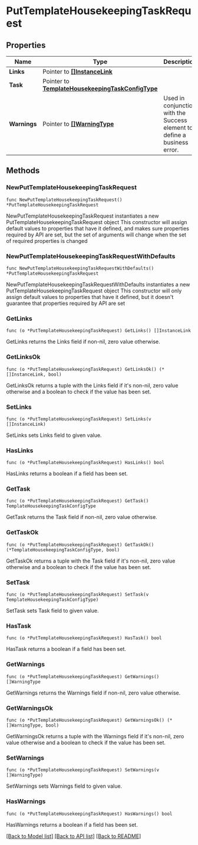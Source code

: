 # PutTemplateHousekeepingTaskRequest

## Properties

Name | Type | Description | Notes
------------ | ------------- | ------------- | -------------
**Links** | Pointer to [**[]InstanceLink**](InstanceLink.md) |  | [optional] 
**Task** | Pointer to [**TemplateHousekeepingTaskConfigType**](TemplateHousekeepingTaskConfigType.md) |  | [optional] 
**Warnings** | Pointer to [**[]WarningType**](WarningType.md) | Used in conjunction with the Success element to define a business error. | [optional] 

## Methods

### NewPutTemplateHousekeepingTaskRequest

`func NewPutTemplateHousekeepingTaskRequest() *PutTemplateHousekeepingTaskRequest`

NewPutTemplateHousekeepingTaskRequest instantiates a new PutTemplateHousekeepingTaskRequest object
This constructor will assign default values to properties that have it defined,
and makes sure properties required by API are set, but the set of arguments
will change when the set of required properties is changed

### NewPutTemplateHousekeepingTaskRequestWithDefaults

`func NewPutTemplateHousekeepingTaskRequestWithDefaults() *PutTemplateHousekeepingTaskRequest`

NewPutTemplateHousekeepingTaskRequestWithDefaults instantiates a new PutTemplateHousekeepingTaskRequest object
This constructor will only assign default values to properties that have it defined,
but it doesn't guarantee that properties required by API are set

### GetLinks

`func (o *PutTemplateHousekeepingTaskRequest) GetLinks() []InstanceLink`

GetLinks returns the Links field if non-nil, zero value otherwise.

### GetLinksOk

`func (o *PutTemplateHousekeepingTaskRequest) GetLinksOk() (*[]InstanceLink, bool)`

GetLinksOk returns a tuple with the Links field if it's non-nil, zero value otherwise
and a boolean to check if the value has been set.

### SetLinks

`func (o *PutTemplateHousekeepingTaskRequest) SetLinks(v []InstanceLink)`

SetLinks sets Links field to given value.

### HasLinks

`func (o *PutTemplateHousekeepingTaskRequest) HasLinks() bool`

HasLinks returns a boolean if a field has been set.

### GetTask

`func (o *PutTemplateHousekeepingTaskRequest) GetTask() TemplateHousekeepingTaskConfigType`

GetTask returns the Task field if non-nil, zero value otherwise.

### GetTaskOk

`func (o *PutTemplateHousekeepingTaskRequest) GetTaskOk() (*TemplateHousekeepingTaskConfigType, bool)`

GetTaskOk returns a tuple with the Task field if it's non-nil, zero value otherwise
and a boolean to check if the value has been set.

### SetTask

`func (o *PutTemplateHousekeepingTaskRequest) SetTask(v TemplateHousekeepingTaskConfigType)`

SetTask sets Task field to given value.

### HasTask

`func (o *PutTemplateHousekeepingTaskRequest) HasTask() bool`

HasTask returns a boolean if a field has been set.

### GetWarnings

`func (o *PutTemplateHousekeepingTaskRequest) GetWarnings() []WarningType`

GetWarnings returns the Warnings field if non-nil, zero value otherwise.

### GetWarningsOk

`func (o *PutTemplateHousekeepingTaskRequest) GetWarningsOk() (*[]WarningType, bool)`

GetWarningsOk returns a tuple with the Warnings field if it's non-nil, zero value otherwise
and a boolean to check if the value has been set.

### SetWarnings

`func (o *PutTemplateHousekeepingTaskRequest) SetWarnings(v []WarningType)`

SetWarnings sets Warnings field to given value.

### HasWarnings

`func (o *PutTemplateHousekeepingTaskRequest) HasWarnings() bool`

HasWarnings returns a boolean if a field has been set.


[[Back to Model list]](../README.md#documentation-for-models) [[Back to API list]](../README.md#documentation-for-api-endpoints) [[Back to README]](../README.md)


